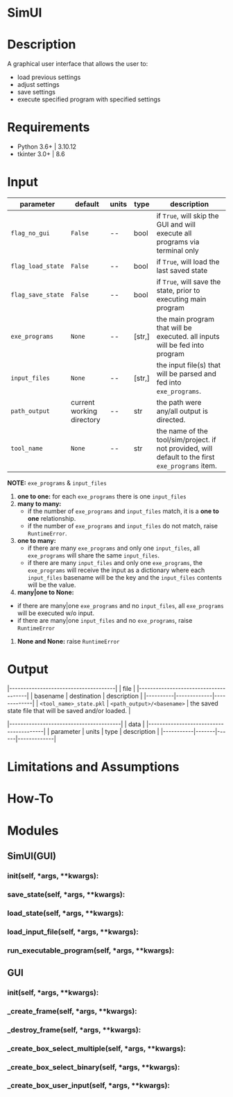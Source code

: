 # SimUI



# Description

A graphical user interface that allows the user to:
- load previous settings
- adjust settings
- save settings
- execute specified program with specified settings



# Requirements
- Python 3.6+ | 3.10.12
- tkinter 3.0+ | 8.6



# Input

| parameter | default | units | type |description |
|-----------|---------|-------|------|------------|
| `flag_no_gui` | `False` | -- | bool | if `True`, will skip the GUI and will execute all programs via terminal only |
| `flag_load_state` | `False` | -- | bool | if `True`, will load the last saved state |
| `flag_save_state` | `False` | -- | bool | if `True`, will save the state, prior to executing main program |
| `exe_programs` | `None` | -- | [str,] | the main program that will be executed. all inputs will be fed into program |
| `input_files` | `None` | -- | [str,] | the input file(s) that will be parsed and fed into `exe_programs`. |
| `path_output` | current working directory | -- | str | the path were any/all output is directed. |
| `tool_name` | `None` | -- | str | the name of the tool/sim/project. if not provided, will default to the first `exe_programs` item. |

**NOTE:** `exe_programs` & `input_files`
1) **one to one:** for each `exe_programs` there is one `input_files`
1) **many to many:**
   - if the number of `exe_programs` and `input_files` match, it is a **one to one** relationship.
   - if the number of `exe_programs` and `input_files` do not match, raise `RuntimeError`.
1) **one to many:**
   - if there are many `exe_programs` and only one `input_files`, all `exe_programs` will share the same `input_files`.
   - if there are many `input_files` and only one `exe_programs`, the `exe_programs` will receive the input as a dictionary where each `input_files` basename will be the key and the `input_files` contents will be the value.
1) **many|one to None:**
  - if there are many|one `exe_programs` and no `input_files`, all `exe_programs` will be executed w/o input.
  - if there are many|one `input_files` and no `exe_programs`, raise `RuntimeError`
1) **None and None:** raise `RuntimeError`



# Output

|--------------------------------------|
| file                                 |
|--------------------------------------|
| basename | destination | description |
|----------|-------------|-------------|
| `<tool_name>_state.pkl` | `<path_output>/<basename>` | the saved state file that will be saved and/or loaded. |

|----------------------------------------|
| data                                   |
|----------------------------------------|
| parameter | units | type | description |
|-----------|-------|------|-------------|



# Limitations and Assumptions



# How-To



# Modules



## SimUI(GUI)

### __init__(self, *args, **kwargs):

### save_state(self, *args, **kwargs):

### load_state(self, *args, **kwargs):

### load_input_file(self, *args, **kwargs):

### run_executable_program(self, *args, **kwargs):



## GUI

### __init__(self, *args, **kwargs):

### _create_frame(self, *args, **kwargs):

### _destroy_frame(self, *args, **kwargs):

### _create_box_select_multiple(self, *args, **kwargs):

### _create_box_select_binary(self, *args, **kwargs):

### _create_box_user_input(self, *args, **kwargs):
